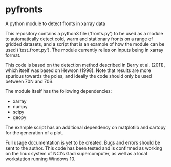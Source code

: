 # pyfronts
A python module to detect fronts in xarray data


This repository contains a python3 file ('fronts.py') to be used as a module to automatically detect cold, warm and stationary fronts on a range of gridded datasets, and a script that is an example of how the module can be used ('test_front.py'). The module currently relies on inputs being in xarray format.

 

This code is based on the detection method described in Berry et al. (2011), which itself was based on Hewson (1998). Note that results are more spurious towards the poles, and ideally the code should only be used between 70N and 70S.

 

The module itself has the following dependencies:

- xarray
- numpy
- scipy
- geopy
 

The example script has an additional dependency on matplotlib and cartopy for the generation of a plot.

 

Full usage documentation is yet to be created. Bugs and errors should be sent to the author. This code has been tested and is confirmed as working on the linux system of NCI's Gadi supercomputer, as well as a local workstation running Windows 10.
